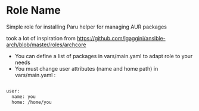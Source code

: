 Role Name
=========

Simple role for installing Paru helper for managing AUR packages

took a lot of inspiration from https://github.com/lgaggini/ansible-arch/blob/master/roles/archcore

- You can define a list of packages in vars/main.yaml to adapt role to your needs
- You must change user attributes (name and home path) in vars/main.yaml :
```bash

user:
  name: you
  home: /home/you



